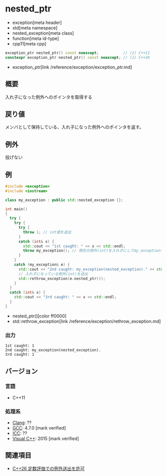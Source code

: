 # nested_ptr
* exception[meta header]
* std[meta namespace]
* nested_exception[meta class]
* function[meta id-type]
* cpp11[meta cpp]

```cpp
exception_ptr nested_ptr() const noexcept;           // (1) C++11
constexpr exception_ptr nested_ptr() const noexcept; // (1) C++26
```
* exception_ptr[link /reference/exception/exception_ptr.md]

## 概要
入れ子になった例外へのポインタを取得する


## 戻り値
メンバとして保持している、入れ子になった例外へのポインタを返す。


## 例外
投げない


## 例
```cpp example
#include <exception>
#include <iostream>

class my_exception : public std::nested_exception {};

int main()
{
  try {
    try {
      try {
        throw 1; // int値を送出
      }
      catch (int& x) {
        std::cout << "1st caught: " << x << std::endl;
        throw my_exception(); // 現在の例外(int)を入れ子にしてmy_exceptionを送出
      }
    }
    catch (my_exception& e) {
      std::cout << "2nd caught: my_exception(nested_exception)." << std::endl;
      // 入れ子になっている例外(int)を送出
      std::rethrow_exception(e.nested_ptr());
    }
  }
  catch (int& x) {
    std::cout << "3rd caught: " << x << std::endl;
  }
}
```
* nested_ptr()[color ff0000]
* std::rethrow_exception[link /reference/exception/rethrow_exception.md]

### 出力
```
1st caught: 1
2nd caught: my_exception(nested_exception).
3rd caught: 1
```

## バージョン
### 言語
- C++11

### 処理系
- [Clang](/implementation.md#clang): ??
- [GCC](/implementation.md#gcc): 4.7.0 [mark verified]
- [ICC](/implementation.md#icc): ??
- [Visual C++](/implementation.md#visual_cpp): 2015 [mark verified]


## 関連項目
- [C++26 定数評価での例外送出を許可](/lang/cpp26/allowing_exception_throwing_in_constant-evaluation.md)

